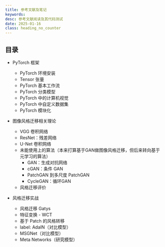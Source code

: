 ```yaml
---
title: 参考文献及笔记
keywords: 
desc: 参考文献阅读及其代码测试
date: 2025-01-16
class: heading_no_counter
---
```


## 目录

- PyTorch 框架
    - PyTorch 环境安装
    - Tensor 张量
    - PyTorch 基本工作流
    - PyTorch 分类模型
    - PyTorch 中的计算机视觉
    - PyTorch 中自定义数据集
    - PyTorch 模块化

- 图像风格迁移相关理论
    - VGG 卷积网络
    - ResNet：残差网络
    - U-Net 卷积网络
    - 未能使用上的算法（本来打算基于GAN做图像风格迁移，但后来转向基于元学习的算法）
        - GAN：生成对抗网络
        - cGAN：条件 GAN
        - PatchGAN 到多尺度 PatchGAN
        - CycleGAN：循环GAN
    - 风格迁移评价

-  风格迁移实战
    - 风格迁移 Gatys
    - 特征变换 - WCT
    - 基于 Patch 的风格转移
    - label: AdaIN（对比模型）
    - MSGNet（对比模型）
    - Meta Networks（研究模型）
